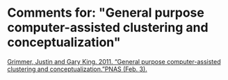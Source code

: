 # Comments for: "General purpose computer-assisted clustering and conceptualization"
[Grimmer, Justin and Gary King. 2011. “General purpose computer-assisted clustering and conceptualization.”PNAS (Feb. 3).](http://www.pnas.org/content/early/2011/01/31/1018067108.full.pdf+html)

